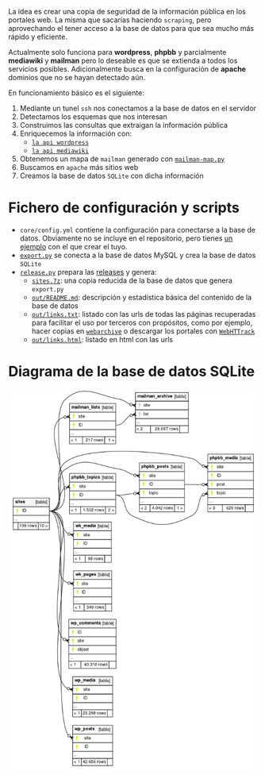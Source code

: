 La idea es crear una copia de seguridad de la información pública
en los portales web. La misma que sacarías haciendo `scraping`, pero  aprovechando el tener acceso a la base de datos
para que sea mucho más rápido y eficiente.

Actualmente solo funciona para **wordpress**, **phpbb**
y parcialmente **mediawiki** y **mailman** pero lo deseable es que
se extienda a todos los servicios posibles.
Adicionalmente busca en la configuración de **apache** dominios
que no se hayan detectado aún.

En funcionamiento básico es el siguiente:

1. Mediante un tunel `ssh` nos conectamos a la base de datos en el servidor
2. Detectamos los esquemas que nos interesan
3. Construimos las consultas que extraigan la información pública
4. Enriquecemos la información con:
    * [`la api wordpress`](https://developer.wordpress.org/rest-api/)
    * [`la api mediawiki`](https://www.mediawiki.org/wiki/API:Main_page)
5. Obtenemos un mapa de `mailman` generado con [`mailman-map.py`](https://github.com/15hack/mailman)
6. Buscamos en `apache` más sitios web
7. Creamos la base de datos `SQLite` con dicha información

# Fichero de configuración y scripts

* `core/config.yml` contiene la configuración para conectarse a la base de datos.
Obviamente no se incluye en el repositorio, pero tienes
[un ejemplo](core/config.example.yml) con el que crear el tuyo.
* [`export.py`](export.py) se conecta a la base de datos MySQL y crea la base de datos `SQLite`
* [`release.py`](release.py) prepara las [releases](https://github.com/15hack/web-backup/releases/latest) y genera:
    * [`sites.7z`](https://github.com/15hack/web-backup/releases/latest): una copia reducida de la base de datos que genera `export.py`
    * [`out/README.md`](out/README.md): descripción y estadística básica del contenido de
    la base de datos
    * [`out/links.txt`](out/links.txt?raw=true): listado con las urls
    de todas las páginas recuperadas para facilitar el uso por terceros
    con propósitos, como por ejemplo, hacer copias en
    [`webarchive`](https://archive.org/web/) o
    descargar los portales con [`WebHTTrack`](https://www.httrack.com/)
    * [`out/links.html`](out/links.md): listado en html con las urls

# Diagrama de la base de datos SQLite

![Diagrama de la base de datos](out/diagram.png)
